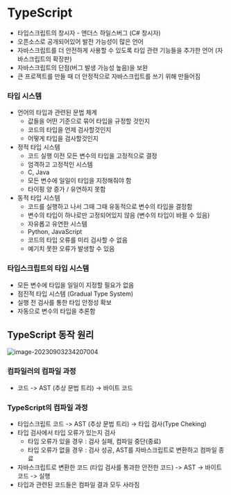 # TypeScript

- 타입스크립트의 창시자 - 앤더스 하일스버그 (C# 창시자)
- 오픈소스로 공개되어있어 발전 가능성이 많은 언어
- 자바스크립트를 더 안전하게 사용할 수 있도록 타입 관련 기능들을 추가한 언어 (자바스크립트의 확장판)
- 자바스크립트의 단점(버그 발생 가능성 높음)을 보완
- 큰 프로젝트를 만들 때 더 안정적으로 자바스크립트를 쓰기 위해 만들어짐

### 타입 시스템

- 언어의 타입과 관련된 문법 체계
  - 값들을 어떤 기준으로 묶어 타입을 규정할 것인지
  - 코드의 타입을 언제 검사할것인지
  - 어떻게 타입을 검사할것인지
- 정적 타입 시스템
  - 코드 실행 이전 모든 변수의 타입을 고정적으로 결정
  - 엄격하고 고정적인 시스템
  - C, Java
  - 모든 변수에 일일이 타입을 지정해줘야 함
  - 타이핑 양 증가 / 유연하지 못함
- 동적 타입 시스템
  - 코드를 실행하고 나서 그때 그때 유동적으로 변수의 타입을 결정함
  - 변수의 타입이 하나로만 고정되어있지 않음 (변수의 타입이 바뀔 수 있음)
  - 자유롭고 유연한 시스템
  - Python, JavaScript
  - 코드의 타입 오류를 미리 검사할 수 없음
  - 예기치 못한 오류가 발생할 수 있음

### 타입스크립트의 타입 시스템

- 모든 변수에 타입을 일일이 지정할 필요가 없음
- 점진적 타입 시스템 (Gradual Type System)
- 실행 전 검사를 통한 타입 안정성 확보
- 자동으로 변수의 타입을 추론함

## TypeScript 동작 원리

![image-20230903234207004](/Users/subin/Desktop/TIL/TypeScript/image/image-20230903234207004.png)

### 컴파일러의 컴파일 과정

- 코드 -> AST (추상 문법 트리) -> 바이트 코드

### TypeScript의 컴파일 과정

- 타입스크립트 코드 -> AST (추상 문법 트리) -> 타입 검사(Type Cheking)
- 타입 검사에서 타입 오류가 있는지 검사
  - 타입 오류가 있을 경우 : 검사 실패, 컴파일 중단(종료)
  - 타입 오류가 없을 경우 : 검사 성공, AST를 자바스크립트로 변환하고 컴파일 종료
- 자바스크립트로 변환한 코드 (타입 검사를 통과한 안전한 코드) -> AST -> 바이트 코드 -> 실행
- 타입과 관련된 코드들은 컴파일 결과 모두 사라짐
